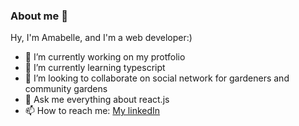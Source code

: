 ### About me 👋

Hy, I'm Amabelle, and I'm a web developer:) 

- 🔭 I’m currently working on my protfolio
- 🌱 I’m currently learning typescript
- 👯 I’m looking to collaborate on social network for gardeners and community gardens
- 💬 Ask me everything about react.js
- 📫 How to reach me: [My linkedIn](https://www.linkedin.com/in/amabelle-trachtenberg/)

<!--
**amabelleS/amabelleS** is a ✨ _special_ ✨ repository because its `README.md` (this file) appears on your GitHub profile.

Here are some ideas to get you started:

- 🔭 I’m currently working on my protfolio
- 🌱 I’m currently learning typescript
- 👯 I’m looking to collaborate on ...
- 🤔 I’m looking for help with ...
- 💬 Ask me about react
- 📫 How to reach me: ...
- 😄 Pronouns: ...
- ⚡ Fun fact: ...
-->
